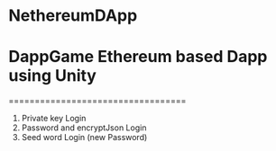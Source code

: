 # NethereumDApp
# DappGame  Ethereum based Dapp using Unity
==================================
1. Private key Login
2. Password and encryptJson Login
3. Seed word Login (new Password)